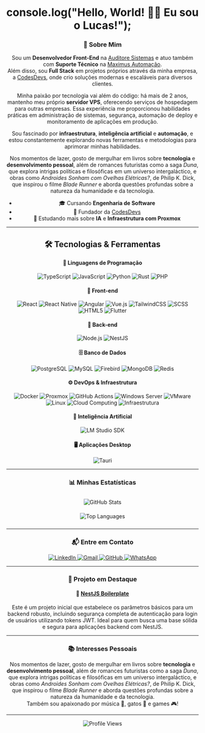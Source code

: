 <div align="center">
  <h1>console.log("Hello, World! 👨‍💻 Eu sou o Lucas!");</h1>

### 🚀 Sobre Mim

Sou um **Desenvolvedor Front-End** na [Auditore Sistemas](https://auditore.com.br/) e atuo também com **Suporte Técnico** na [Maximus Automação](https://maximusautomacao.com/).  
Além disso, sou **Full Stack** em projetos próprios através da minha empresa, a [CodesDevs](https://codesdevs.com.br/), onde crio soluções modernas e escaláveis para diversos clientes.

Minha paixão por tecnologia vai além do código: há mais de 2 anos, mantenho meu próprio **servidor VPS**, oferecendo serviços de hospedagem para outras empresas. Essa experiência me proporcionou habilidades práticas em administração de sistemas, segurança, automação de deploy e monitoramento de aplicações em produção.

Sou fascinado por **infraestrutura**, **inteligência artificial** e **automação**, e estou constantemente explorando novas ferramentas e metodologias para aprimorar minhas habilidades.

Nos momentos de lazer, gosto de mergulhar em livros sobre **tecnologia** e **desenvolvimento pessoal**, além de romances futuristas como a saga *Duna*, que explora intrigas políticas e filosóficas em um universo intergaláctico, e obras como *Androides Sonham com Ovelhas Elétricas?*, de Philip K. Dick, que inspirou o filme *Blade Runner* e aborda questões profundas sobre a natureza da humanidade e da tecnologia.

- 🎓 Cursando **Engenharia de Software**
- 💼 Fundador da [CodesDevs](https://codesdevs.com.br/)
- 🌱 Estudando mais sobre **IA** e **Infraestrutura com Proxmox**

</div>

---

<div align="center">

## 🛠️ Tecnologias & Ferramentas

#### 🧠 Linguagens de Programação
![TypeScript](https://img.shields.io/badge/TypeScript-3178C6?style=flat-square&logo=typescript&logoColor=white)
![JavaScript](https://img.shields.io/badge/JavaScript-F7DF1E?style=flat-square&logo=javascript&logoColor=black)
![Python](https://img.shields.io/badge/Python-3776AB?style=flat-square&logo=python&logoColor=white)
![Rust](https://img.shields.io/badge/Rust-000000?style=flat-square&logo=rust&logoColor=white)
![PHP](https://img.shields.io/badge/PHP-777BB4?style=flat-square&logo=php&logoColor=white)

#### 🎨 Front-end
![React](https://img.shields.io/badge/React-61DAFB?style=flat-square&logo=react&logoColor=black)
![React Native](https://img.shields.io/badge/React_Native-20232A?style=flat-square&logo=react&logoColor=61DAFB)
![Angular](https://img.shields.io/badge/Angular-DD0031?style=flat-square&logo=angular&logoColor=white)
![Vue.js](https://img.shields.io/badge/Vue.js-35495E?style=flat-square&logo=vuedotjs&logoColor=4FC08D)
![TailwindCSS](https://img.shields.io/badge/TailwindCSS-06B6D4?style=flat-square&logo=tailwindcss&logoColor=white)
![SCSS](https://img.shields.io/badge/SCSS-CC6699?style=flat-square&logo=sass&logoColor=white)
![HTML5](https://img.shields.io/badge/HTML5-E34F26?style=flat-square&logo=html5&logoColor=white)
![Flutter](https://img.shields.io/badge/Flutter-02569B?style=flat-square&logo=flutter&logoColor=white)

#### 🧩 Back-end
![Node.js](https://img.shields.io/badge/Node.js-339933?style=flat-square&logo=nodedotjs&logoColor=white)
![NestJS](https://img.shields.io/badge/NestJS-E0234E?style=flat-square&logo=nestjs&logoColor=white)

#### 🗄️ Banco de Dados
![PostgreSQL](https://img.shields.io/badge/PostgreSQL-4169E1?style=flat-square&logo=postgresql&logoColor=white)
![MySQL](https://img.shields.io/badge/MySQL-4479A1?style=flat-square&logo=mysql&logoColor=white)
![Firebird](https://img.shields.io/badge/Firebird-EE4000?style=flat-square&logo=firefoxbrowser&logoColor=white)
![MongoDB](https://img.shields.io/badge/MongoDB-47A248?style=flat-square&logo=mongodb&logoColor=white)
![Redis](https://img.shields.io/badge/Redis-DC382D?style=flat-square&logo=redis&logoColor=white)

#### ⚙️ DevOps & Infraestrutura
![Docker](https://img.shields.io/badge/Docker-2496ED?style=flat-square&logo=docker&logoColor=white)
![Proxmox](https://img.shields.io/badge/Proxmox-F5A623?style=flat-square&logo=proxmox&logoColor=black)
![GitHub Actions](https://img.shields.io/badge/GitHub_Actions-2088FF?style=flat-square&logo=githubactions&logoColor=white)
![Windows Server](https://img.shields.io/badge/Windows_Server-0078D6?style=flat-square&logo=windows&logoColor=white)
![VMware](https://img.shields.io/badge/VMware-607078?style=flat-square&logo=vmware&logoColor=white)
![Linux](https://img.shields.io/badge/Linux-FCC624?style=flat-square&logo=linux&logoColor=black)
![Cloud Computing](https://img.shields.io/badge/Cloud_Computing-00A4EF?style=flat-square&logo=cloud&logoColor=white)
![Infraestrutura](https://img.shields.io/badge/Infraestrutura-8B00FF?style=flat-square&logo=server&logoColor=white)

#### 🧠 Inteligência Artificial
![LM Studio SDK](https://img.shields.io/badge/LM%20Studio%20SDK-8B00FF?style=flat-square&logo=artificial-intelligence&logoColor=white)

#### 🖥️ Aplicações Desktop
![Tauri](https://img.shields.io/badge/Tauri-24C8DB?style=flat-square&logo=tauri&logoColor=white)


</div>

---

<div align="center">

### 📊 Minhas Estatísticas

<img 
  src="https://github-readme-stats.vercel.app/api?username=lucasocrack&show_icons=true&locale=pt-br&bg_color=1a1a1a&title_color=8b00ff&text_color=ffffff&icon_color=8b00ff&border_color=8b00ff&border_radius=15" 
  alt="GitHub Stats" 
  style="margin: 10px;"
/>
<br />
<img 
  src="https://github-readme-stats.vercel.app/api/top-langs?username=lucasocrack&show_icons=true&locale=pt-br&layout=compact&hide=css,scss&bg_color=1a1a1a&title_color=8b00ff&text_color=ffffff&icon_color=8b00ff&border_color=8b00ff&border_radius=15" 
  alt="Top Languages" 
  style="margin: 10px;"
/>

</div>


---

<div align="center">

### 📬 Entre em Contato

<a href="https://www.linkedin.com/in/lucascampos42/">
  <img src="https://img.shields.io/badge/LinkedIn-0A66C2?style=for-the-badge&logo=linkedin&logoColor=white" alt="LinkedIn">
</a>
<a href="mailto:bhlucascampos@gmail.com">
  <img src="https://img.shields.io/badge/Gmail-D14836?style=for-the-badge&logo=gmail&logoColor=white" alt="Gmail">
</a>
<a href="https://github.com/lucasocrack">
  <img src="https://img.shields.io/badge/GitHub-181717?style=for-the-badge&logo=github&logoColor=white" alt="GitHub">
</a>
<a href="https://wa.me/5533991448945">
  <img src="https://img.shields.io/badge/WhatsApp-25D366?style=for-the-badge&logo=whatsapp&logoColor=white" alt="WhatsApp">
</a>

</div>

---

<div align="center">

### 🌟 Projeto em Destaque

#### 🚀 [NestJS Boilerplate](https://github.com/lucasocrack/nest-boilerplate)

Este é um projeto inicial que estabelece os parâmetros básicos para um backend robusto, incluindo segurança completa de autenticação para login de usuários utilizando tokens JWT. Ideal para quem busca uma base sólida e segura para aplicações backend com NestJS.

</div>

---

<div align="center">

### 📚 Interesses Pessoais

Nos momentos de lazer, gosto de mergulhar em livros sobre **tecnologia** e **desenvolvimento pessoal**, além de romances futuristas como a saga *Duna*, que explora intrigas políticas e filosóficas em um universo intergaláctico, e obras como *Androides Sonham com Ovelhas Elétricas?*, de Philip K. Dick, que inspirou o filme *Blade Runner* e aborda questões profundas sobre a natureza da humanidade e da tecnologia.  
Também sou apaixonado por música 🎵, gatos 🐾 e games 🎮!

</div>

---

<div align="center">
  <img src="https://komarev.com/ghpvc/?username=lucasocrack&label=Profile%20Views&color=8b00ff&style=for-the-badge" alt="Profile Views" />
</div>
